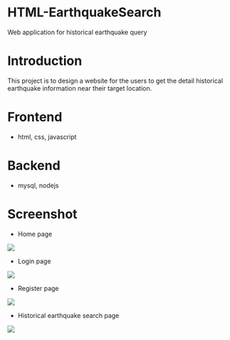 # HTML-EarthquakeSearch
Web application for historical earthquake query

# Introduction
This project is to design a website for the users to get the detail historical 
earthquake information near their target location.

# Frontend
- html, css, javascript

# Backend
- mysql, nodejs

# Screenshot

- Home page
<img src="https://github.com/snow20132017/HTML-EarthquakeSearch/blob/master/res/001.PNG"/>

- Login page
<img src="https://github.com/snow20132017/HTML-EarthquakeSearch/blob/master/res/002.png"/>

- Register page
<img src="https://github.com/snow20132017/HTML-EarthquakeSearch/blob/master/res/003.png"/>

- Historical earthquake search page
<img src="https://github.com/snow20132017/HTML-EarthquakeSearch/blob/master/res/004.png"/>






